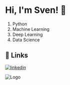 
# Hi, I'm Sven! 👋
1. Python
2. Machine Learning
3. Deep Learning
4. Data Science


## 🔗 Links
[![linkedin](https://img.shields.io/badge/linkedin-0A66C2?style=for-the-badge&logo=linkedin&logoColor=white)](https://www.linkedin.com/in/sven-veitz-2638431b5/)


![Logo](https://github-readme-stats.vercel.app/api?username=svenjo17&&show_icons=true&title_color=ffffff&icon_color=bb2acf&text_color=daf7dc&bg_color=151515)

